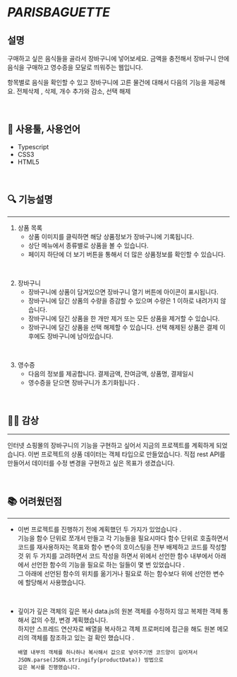 # ***PARISBAGUETTE***
## 설명
구매하고 싶은 음식들을 골라서 장바구니에 넣어보세요.
금액을 충전해서 장바구니 안에 음식을 구매하고 영수증을 모달로 띄워주는 웹입니다.

항목별로 음식을 확인할 수 있고
장바구니에 고른 물건에 대해서 다음의 기능을 제공해요.  전체삭제 , 삭제, 개수 추가와 감소, 선택 해제

<br>

## 🔧 사용툴, 사용언어
 - Typescript
 - CSS3
 - HTML5

<br>

## 🔍 기능설명
***
 1. 상품 목록
      - 상품 이미지를 클릭하면 해당 상품정보가 장바구니에 기록됩니다.
      - 상단 메뉴에서 종류별로 상품을 볼 수 있습니다.
      - 페이지 하단에 더 보기 버튼을 통해서 더 많은 상품정보를 확인할 수 있습니다.

<br>

 2. 장바구니
      - 장바구니에 상품이 담겨있으면 장바구니 열기 버튼에 아이콘이 표시됩니다.
      - 장바구니에 담긴 상품의 수량을 증감할 수 있으며 수량은 1 이하로 내려가지 않습니다.
      - 장바구니에 담긴 상품을 한 개만 제거 또는 모든 상품을 제거할 수 있습니다.
      - 장바구니에 담긴 상품을 선택 해제할 수 있습니다. 선택 해제된 상품은 결제 이후에도 장바구니에 남아있습니다.

<br>

 3. 영수증
      - 다음의 정보를 제공합니다. 결제금액, 잔여금액, 상품명, 결제일시
      - 영수증을 닫으면 장바구니가 초기화됩니다 . 

<br>

## 👩‍💻 감상
***
인터넷 쇼핑몰의 장바구니의 기능을
구현하고 싶어서 지금의 프로젝트를 계획하게 되었습니다.
이번 프로젝트의 상품 데이터는 객체 타입으로 만들었습니다.
직접 rest API를 만들어서 데이터를 수정 변경을 구현하고 싶은
목표가 생겼습니다.

<br>

## 📚 어려웠던점
***
- 이번 프로젝트를 진행하기 전에 계획했던 두 가지가 있었습니다 . <br>
기능을 함수 단위로 쪼개서 만들고 각 기능들을 필요시마다
함수 단위로 호출하면서 코드를 재사용하자는 목표와
함수 변수의 호이스팅을 전부 배제하고 코드를 작성할 것
위 두 가지를 고려하면서 코드 작성을 하면서
위에서 선언한 함수 내부에서 아래에서 선언한 함수의 기능을
필요로 하는 일들이 몇 번 있었습니다 . <br>
그 아래에 선언된 함수의 위치를 옮기거나
필요로 하는 함수보다 위에 선언한 변수에 할당해서 사용했습니다.

<br>

- 깊이가 깊은 객체의 깊은 복사
data.js의 원본 객체를 수정하지 않고
복제한 객체 통해서 값의 수정, 변경 계획했습니다. <br>
하지만 스프레드 연산자로 배열을 복사하고 객체 프로퍼티에 접근을 해도
원본 메모리의 객체를 참조하고 있는 걸 확인 했습니다 .

      배열 내부의 객체를 하나하나 복사해서 값으로 넣어주기엔 코드양이 길어져서
      JSON.parse(JSON.stringify(productData)) 방법으로
      깊은 복사를 진행했습니다.

